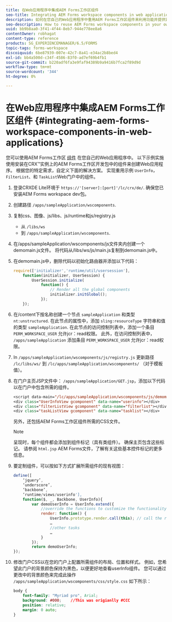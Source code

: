 ```yaml
---
title: 在Web应用程序中集成AEM Forms工作区组件
seo-title: Integrating AEM Forms workspace components in web applications
description: 如何在您自己的Web应用程序中重用AEM Forms工作区组件来利用功能并提供紧密集成。
seo-description: How to reuse AEM Forms workspace components in your own webapps to leverage functionality and provide tight integration.
uuid: bb9b8aa0-3f41-4f44-8eb7-944e778ee8a6
contentOwner: robhagat
content-type: reference
products: SG_EXPERIENCEMANAGER/6.5/FORMS
topic-tags: forms-workspace
discoiquuid: 6be87939-007e-42c7-8a41-e34ac2b8bed4
exl-id: bb4a500d-c34f-4586-83f0-ad7ef69b4fb1
source-git-commit: b220adf6fa3e9faf94389b9a9416b7fca2f89d9d
workflow-type: tm+mt
source-wordcount: '344'
ht-degree: 0%

---
```


# 在Web应用程序中集成AEM Forms工作区组件 {#integrating-aem-forms-workspace-components-in-web-applications}

您可以使用AEM Forms工作区 [组件](/help/forms/using/description-reusable-components.md) 在您自己的Web应用程序中。 以下示例实施使用安装在CRX™实例上的AEM Forms工作区开发包中的组件来创建Web应用程序。 根据您的特定需求，自定义下面的解决方案。 实现重用示例 `UserInfo`， `FilterList`、和 `TaskList`Web门户中的组件。

1. 登录CRXDE Lite环境于 `https://'[server]:[port]'/lc/crx/de/`. 确保您已安装AEM Forms workspace dev包。
1. 创建路径 `/apps/sampleApplication/wscomponents`.
1. 复制css、图像、js/libs、js/runtime和js/registry.js

   * 从 `/libs/ws`
   * 到 `/apps/sampleApplication/wscomponents`.

1. 在/apps/sampleApplication/wscomponents/js文件夹内创建一个demomain.js文件。 将代码从/libs/ws/js/main.js复制到demomain.js中。
1. 在demomain.js中，删除代码以初始化路由器并添加以下代码：

   ```javascript
   require(['initializer','runtime/util/usersession'],
       function(initializer, UserSession) {
           UserSession.initialize(
               function() {
                   // Render all the global components
                   initializer.initGlobal();
               });
       });
   ```

1. 在/content下按名称创建一个节点 `sampleApplication` 和类型 `nt:unstructured`. 在此节点的属性中，添加 `sling:resourceType` 字符串和值的类型 `sampleApplication`. 在此节点的访问控制列表中，添加一个条目 `PERM_WORKSPACE_USER` 允许jcr：read权限。 此外，在访问控制列表中， `/apps/sampleApplication` 添加条目 `PERM_WORKSPACE_USER` 允许jcr：read权限。
1. In `/apps/sampleApplication/wscomponents/js/registry.js` 更新路径 `/lc/libs/ws/` 到 `/lc/apps/sampleApplication/wscomponents/` （对于模板值）。
1. 在门户主页JSP文件中： `/apps/sampleApplication/GET.jsp`，添加以下代码以在门户中包含所需的组件。

   ```jsp
   <script data-main="/lc/apps/sampleApplication/wscomponents/js/demomain" src="/lc/apps/sampleApplication/wscomponents/js/libs/require/require.js"></script>
   <div class="UserInfoView gcomponent" data-name="userinfo"></div>
   <div class="filterListView gcomponent" data-name="filterlist"></div>
   <div class="taskListView gcomponent" data-name="tasklist"></div>
   ```

   另外，还包括AEM Forms工作区组件所需的CSS文件。

   >[!NOTE]
   >
   >呈现时，每个组件都会添加到组件标记（具有类组件）。 确保主页包含这些标记。 请参阅 `html.jsp` AEM Forms文件，了解有关这些基本控件标记的更多信息。

1. 要定制组件，可以按如下方式扩展所需组件的现有视图：

   ```javascript
   define([
       ‘jquery’,
       ‘underscore’,
       ‘backbone’,
       ‘runtime/views/userinfo'],
       function($, _, Backbone, UserInfo){
           var demoUserInfo = UserInfo.extend({
               //override the functions to customize the functionality
               render: function() {
                   UserInfo.prototype.render.call(this); // call the render function of the super class
                   …
                   //other tasks
                   …
               }
           });
           return demoUserInfo;
   });
   ```

1. 修改门户CSS以在您的门户上配置所需组件的布局、位置和样式。 例如，您希望此门户的背景颜色保持为黑色，以便更好地查看userInfo组件。 您可以通过更改中的背景颜色来完成此操作 `/apps/sampleApplication/wscomponents/css/style.css` 如下所示：

   ```css
   body {
       font-family: "Myriad pro", Arial;
       background: #000;    //This was origianlly #CCC
       position: relative;
       margin: 0 auto;
   }
   ```
